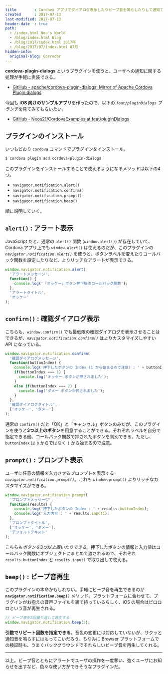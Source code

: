 ```yaml
---
title        : Cordova アプリでダイアログ表示したりビープ音を鳴らしたりして通知できる「cordova-plugin-dialogs」
created      : 2017-07-13
last-modified: 2017-07-13
header-date  : true
path:
  - /index.html Neo's World
  - /blog/index.html Blog
  - /blog/2017/index.html 2017年
  - /blog/2017/07/index.html 07月
hidden-info:
  original-blog: Corredor
---
```


**cordova-plugin-dialogs** というプラグインを使うと、ユーザへの通知に関する処理が手軽に実装できる。

- [GitHub - apache/cordova-plugin-dialogs: Mirror of Apache Cordova Plugin dialogs](https://github.com/apache/cordova-plugin-dialogs)

今回も **iOS 向けのサンプルアプリ**を作ったので、以下の *`feat/pluginDialogs` ブランチ*を見てみてもらいたい。

- [GitHub - Neos21/CordovaExamples at feat/pluginDialogs](https://github.com/Neos21/example-cordova/tree/feat/pluginDialogs)

## プラグインのインストール

いつもどおり `cordova` コマンドでプラグインをインストール。

```bash
$ cordova plugin add cordova-plugin-dialogs
```

このプラグインをインストールすることで使えるようになるメソッドは以下の4つ。

- `navigator.notification.alert()`
- `navigator.notification.confirm()`
- `navigator.notification.prompt()`
- `navigator.notification.beep()`

順に説明していく。

## `alert()` : アラート表示

JavaScript だと、通常の `alert()` 関数 (`window.alert()`) が存在していて、Cordova アプリ上でも `window.alert()` は使えるのだが、このプラグインの *`navigator.notification.alert()`* を使うと、ボタンラベルを変えたりコールバック関数を設定したりなど、よりリッチなアラートが表示できる。

```javascript
window.navigator.notification.alert(
  'アラートメッセージ',
  function() {
    console.log('「オッケー」ボタン押下後のコールバック関数');
  },
  'アラートタイトル',
  'オッケー'
);
```

## `confirm()` : 確認ダイアログ表示

こちらも、`window.confirm()` でも最低限の確認ダイアログを表示させることはできるが、*`navigator.notification.confirm()`* はよりカスタマイズしやすい API になっている。

```javascript
window.navigator.notification.confirm(
  '確認ダイアログメッセージ',
  function(buttonIndex) {
    console.log('押下したボタンの Index (1 から始まるので注意) : ' + buttonIndex);
    if(buttonIndex === 1) {
      console.log('オッケー ボタンが押されました');
    }
    else if(buttonIndex === 2) {
      console.log('ダメー ボタンが押されました');
    }
  },
  '確認ダイアログタイトル',
  ['オッケー', 'ダメー']
);
```

通常の `confirm()` だと「OK」と「キャンセル」ボタンのみだが、このプラグインを使うと**3つ以上のボタン**を用意することができる。それぞれラベルを自分で指定できる他、コールバック関数で押されたボタンを判別できる。ただし、`buttonIndex` は `0` からではなく `1` から始まるので注意。

## `prompt()` : プロンプト表示

ユーザに任意の情報を入力させるプロンプトを表示する *`navigator.notification.prompt()`*。これも `window.prompt()` よりリッチなカスタマイズができる。

```javascript
window.navigator.notification.prompt(
  'プロンプトメッセージ',
  function(results) {
    console.log('押下したボタンの Index : ' + results.buttonIndex);
    console.log('入力内容 : ' + results.input1);
  },
  'プロンプトタイトル',
  ['オッケー', 'ダメー'],
  'デフォルトテキスト'
);
```

こちらも*ボタンを3つ以上置いたりできる*。押下したボタンの情報と入力値はコールバック関数にオブジェクトにまとめて渡されるので、それぞれ `results.buttonIndex` と `results.input1` で取り出して使える。

## `beep()` : ビープ音再生

このプラグインの本命かもしれない。手軽にビープ音を再生できるのが **`navigator.notification.beep()`** メソッド。プラットフォームに合わせて、プラグインがお抱えの音声ファイルを裏で持っているらしく、iOS の場合はピロロロという音が再生される。

```javascript
// ビープ音を2回繰り返して再生する
window.navigator.notification.beep(2);
```

**引数でリピート回数を指定できる**。音色の変更には対応していないが、サクッと通知音を鳴らすにはもってこいだろう。ちなみに Browser プラットフォームでの検証時も、うまくバックグラウンドでそれらしいビープ音を再生してくれる。

---

以上。ビープ音とともにアラートでユーザの操作を一度奪い、強くユーザにお知らせを出すなど、色々な使い方ができそうなプラグインだ。
